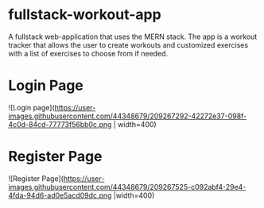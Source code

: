 # fullstack-workout-app
A fullstack web-application that uses the MERN stack. The app is a workout tracker that allows the user to create workouts and customized exercises with 
a list of exercises to choose from if needed.
# Login Page
![Login page](https://user-images.githubusercontent.com/44348679/209267292-42272e37-098f-4c0d-84cd-77773f56bb0c.png | width=400)
# Register Page
![Register Page](https://user-images.githubusercontent.com/44348679/209267525-c092abf4-29e4-4fda-94d6-ad0e5acd09dc.png |width=400)

